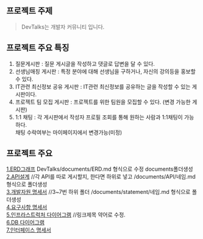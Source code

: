 ## 프로젝트 주제
 > DevTalks는 개발자 커뮤니티 입니다.

## 프로젝트 주요 특징
1. 질문게시판 : 질문 게시글을 작성하고 댓글로 답변을 달 수 있다. 
2. 선생님매칭 게시판 : 특정 분야에 대해 선생님을 구하거나, 자신의 강의등을 홍보할 수 있다. 
3. IT관련 최신정보 공유 게시판 : IT관련 최신정보를 공유하는 글을 작성할 수 있는 게시판이다. 
4. 프로젝트 팀 모집 게시판 : 프로젝트를 위한 팀원을 모집할 수 있다. (변경 가능한 게시판)
5. 1:1 채팅 :  각 게시판에서 작성자 프로필 조회를 통해 원하는 사람과 1:1채팅이 가능하다. <br>
   채팅 수락여부는 마이페이지에서 변경가능(미정)

## 프로젝트 주요 
 [1.ERD그래프](https://languid-jodhpur-4e3.notion.site/image/https%3A%2F%2Fs3-us-west-2.amazonaws.com%2Fsecure.notion-static.com%2F1c5d85a0-6a86-4a97-a422-69fc07baed6a%2Fproject_team_B_ERD(230503).png?id=87598f88-7533-4d77-b9ab-d2273d0b3132&table=block&spaceId=34bf1887-0752-48de-9d8c-4975c459dd16&width=2000&userId=&cache=v2) DevTalks/documents/ERD.md 형식으로 수정 documents폴더생성   
 [2.API설계](https://languid-jodhpur-4e3.notion.site/API-ec65e5fbeb8d4115a685a3cddba13dce) //각 API를 따로 게시할지, 한다면 하위로 넣고 /documents/API/네임.md 형식으로 폴더생성   
 [3.개발자원 명세서](https://languid-jodhpur-4e3.notion.site/4ed6a52241ee4157aa1c3ebe1ab203db) //3~7번 하위 폴더 /documents/statement/네임.md 형식으로 폴더생성   
 [4.요구사항 명세서](https://languid-jodhpur-4e3.notion.site/a0f69bc84308477ab1289e47dbb5a34c)   
 [5.인프라스트럭처 다이어그램](https://languid-jodhpur-4e3.notion.site/212f3001850b42f7baf2c16684eec349) //링크제목 약어로 수정.   
 [6.DB 다이어그램](https://languid-jodhpur-4e3.notion.site/62ef132627014b59820a9638265eb963)   
 [7.인터페이스 명세서](https://languid-jodhpur-4e3.notion.site/7fda3b6d94424184ba289224336d8451)   

